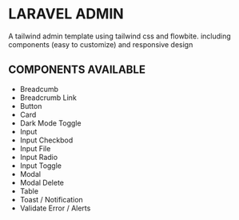 # LARAVEL ADMIN

A tailwind admin template using tailwind css and flowbite. including components (easy to customize) and responsive design

## COMPONENTS AVAILABLE

-   Breadcumb
-   Breadcrumb Link
-   Button
-   Card
-   Dark Mode Toggle
-   Input
-   Input Checkbod
-   Input File
-   Input Radio
-   Input Toggle
-   Modal
-   Modal Delete
-   Table
-   Toast / Notification
-   Validate Error / Alerts
